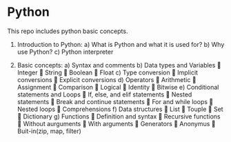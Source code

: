 # Python
This repo includes python basic concepts.
1)	Introduction to Python:
a)	What is Python and what it is used for?
b)	Why use Python?
c)	Python interpreter

2)	Basic concepts:
a)	Syntax and comments
b)	Data types and Variables
    	Integer
    	String
    	Boolean 
    	Float
c)	Type conversion
    	Implicit conversions
    	Explicit conversions
d)	Operators
    	Arithmetic
    	Assignment
    	Comparison
    	Logical
    	Identity
    	Bitwise 
e)	Conditional statements and Loops
    	If, else, and elif statements
    	Nested statements
    	Break and continue statements
    	For and while loops
    	Nested loops
    	Comprehensions
f)	Data structures
    	List
    	Touple
    	Set 
    	Dictionary
g)	Functions 
    	Definition and syntax
    	Recursive functions
    	Without aurguments
    	With arguments
    	Generators
    	Anonymus
    	Buit-in(zip, map, filter)

